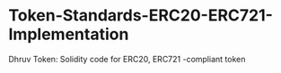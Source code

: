 # Token-Standards-ERC20-ERC721-Implementation
Dhruv Token: Solidity code for ERC20, ERC721 -compliant token

